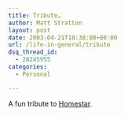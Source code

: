 ```yaml
---
title: Tribute…
author: Matt Stratton
layout: post
date: 2003-04-21T18:38:00+00:00
url: /life-in-general/tribute
dsq_thread_id:
  - 28245955
categories:
  - Personal

---
```

A fun tribute to [Homestar][1].

 [1]: http://www.homestarrunner.com
